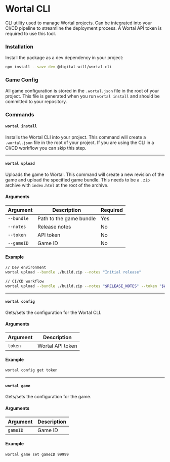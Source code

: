 # Wortal CLI

CLI utility used to manage Wortal projects. Can be integrated into your CI/CD pipeline to streamline the deployment
process. A Wortal API token is required to use this tool.

### Installation

Install the package as a dev dependency in your project:

```bash
npm install --save-dev @digital-will/wortal-cli
```

### Game Config

All game configuration is stored in the `.wortal.json` file in the root of your project. This file is generated
when you run `wortal install` and should be committed to your repository.

### Commands

#### `wortal install`

Installs the Wortal CLI into your project. This command will create a `.wortal.json` file in the root of your project.
If you are using the CLI in a CI/CD workflow you can skip this step.

---

#### `wortal upload`

Uploads the game to Wortal. This command will create a new revision of the game and upload the specified game bundle.
This needs to be a `.zip` archive with `index.html` at the root of the archive.

#### Arguments

| Argument   | Description             | Required |
|------------|-------------------------|----------|
| `--bundle` | Path to the game bundle | Yes      |
| `--notes`  | Release notes           | No       |
| `--token`  | API token               | No       |
| `--gameID` | Game ID                 | No       |

#### Example

```bash
// Dev environment
wortal upload --bundle ./build.zip --notes "Initial release"

// CI/CD workflow
wortal upload --bundle ./build.zip --notes "$RELEASE_NOTES" --token "$WORTAL_API_TOKEN" --gameID "$WORTAL_GAME_ID"
```

---

#### `wortal config`

Gets/sets the configuration for the Wortal CLI.

#### Arguments

| Argument | Description      |
|----------|------------------|
| `token`  | Wortal API token |

#### Example

```bash
wortal config get token
```

---

#### `wortal game`

Gets/sets the configuration for the game.

#### Arguments

| Argument | Description |
|----------|-------------|
| `gameID` | Game ID     |

#### Example

```bash
wortal game set gameID 99999
```

